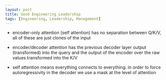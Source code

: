 ```yaml
---
layout: post
title: Good Engineering Leadership
tags: [Engineering, Leadership, Management]
---
```

<script> 
  (function(i,s,o,g,r,a,m){i['GoogleAnalyticsObject']=r;i[r]=i[r]||function(){
  (i[r].q=i[r].q||[]).push(arguments)},i[r].l=1*new Date();a=s.createElement(o),
  m=s.getElementsByTagName(o)[0];a.async=1;a.src=g;m.parentNode.insertBefore(a,m)
  })(window,document,'script','https://www.google-analytics.com/analytics.js','ga');

  ga('create', 'UA-82391879-1', 'auto');
  ga('send', 'pageview');

</script>


- encoder-only attention (self attention) has no separation between Q/K/V, all of these are just clones of the input
- encoder/decoder attention has the previous decoder layer output (transformed) into the query and the output of the encoder over the raw values transformed into the K/V

- self attention means everything connects to everything. in order to force autoregressivity in the decoder we use a mask at the level of attention
